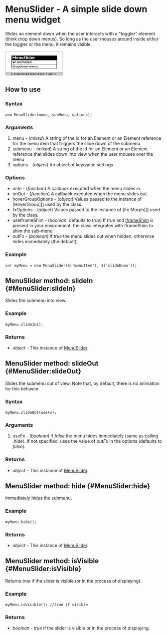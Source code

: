 MenuSlider - A simple slide down menu widget
============================================

Slides an element down when the user interacts with a "toggler" element (think drop down menus). So long as the user mouses around inside either the toggler or the menu, it remains visible.

![Screenshot](http://github.com/anutron/clientcide-menuslider/blob/master/screenshot.png)

How to use
----------

### Syntax

	new MenuSlider(menu, subMenu, options);

### Arguments

1. menu - (*mixed*) A string of the id for an Element or an Element reference for the menu item that triggers the slide down of the submenu
2. submenu - (*mixed*) A string of the id for an Element or an Element reference that slides down into view when the user mouses over the menu
3. options - (*object*) An object of key/value settings

### Options

* onIn - (*function*) A callback executed when the menu slides in.
* onOut - (*function*) A callback executed when the menu slides out.
* hoverGroupOptions - (*object*) Values passed to the instance of [HoverGroup][] used by the class.
* fxOptions - (*object*) Values passed to the instance of [Fx.Morph][] used by the class.
* useIframeShim - (*boolean*; defaults to *true*) If *true* and [IframeShim][] is present in your environment, the class integrates with IframeShim to shim the sub-menu.
* outFx - (*boolean*) if *true* the menu slides out when hidden; otherwise hides immediately (the default);

### Example

	var myMenu = new MenuSlider($('menuItem'), $('slideDown'));

MenuSlider method: slideIn {#MenuSlider:slideIn}
------------------------------------------------

Slides the submenu into view.

### Example

	myMenu.slideIn();

### Returns

* *object* - This instance of [MenuSlider][].


MenuSlider method: slideOut {#MenuSlider:slideOut}
-------------------------------------------------

Slides the submenu out of view. Note that, by default, there is no animation for this behavior.

### Syntax

	myMenu.slideOut(useFx);

### Arguments

1. useFx - (*boolean*) if *false* the menu hides immediately (same as calling *.hide*). If not specified, uses the value of *outFx* in the options (defaults to *false*).

### Returns

* *object* - This instance of [MenuSlider][].

MenuSlider method: hide {#MenuSlider:hide}
------------------------------------------

Immediately hides the submenu.

### Example

	myMenu.hide();

### Returns

* *object* - This instance of [MenuSlider][].

MenuSlider method: isVisible {#MenuSlider:isVisible}
------------------------------------------

Returns *true* if the slider is visible (or in the process of displaying).

### Example

	myMenu.isVisible(); //true if visible

### Returns

* *boolean* - *true* if the slider is visible or in the process of displaying.

[IframeShim]: /Browser/IframeShim
[Options]: http://www.mootools.net/docs/core/Class/Class.Extras#Options
[Events]: http://www.mootools.net/docs/core/Class/Class.Extras#Events
[MenuSlider]: /Layout/MenuSlider